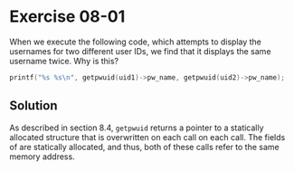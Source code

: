 # Exercise 08-01

When we execute the following code, which attempts to display the usernames for two different user IDs,
we find that it displays the same username twice. Why is this?

```c
printf("%s %s\n", getpwuid(uid1)->pw_name, getpwuid(uid2)->pw_name);
```

## Solution

As described in section 8.4, `getpwuid` returns a pointer to a statically allocated structure
that is overwritten on each call on each call. The fields of are statically allocated, and
thus, both of these calls refer to the same memory address.
